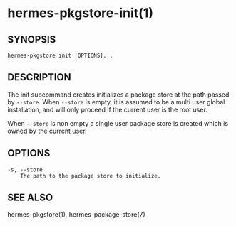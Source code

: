 hermes-pkgstore-init(1)
==================

## SYNOPSIS

`hermes-pkgstore init [OPTIONS]...`<br>

## DESCRIPTION

The init subcommand creates initializes a package store at the path passed by `--store`.
When `--store` is empty, it is assumed to be a multi user global installation, and will
only proceed if the current user is the root user.

When `--store` is non empty a single user package store is created which is owned by the 
current user.

## OPTIONS

```
-s, --store
    The path to the package store to initialize.
```

## SEE ALSO

hermes-pkgstore(1), hermes-package-store(7)
